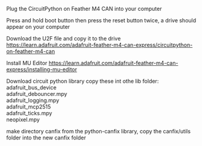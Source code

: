 Plug the CircuitPython on Feather M4 CAN into your computer

Press and hold boot button then press the reset button twice, a drive should appear on your computer

Download the U2F file and copy it to the drive
https://learn.adafruit.com/adafruit-feather-m4-can-express/circuitpython-on-feather-m4-can

Install MU Editor
https://learn.adafruit.com/adafruit-feather-m4-can-express/installing-mu-editor

Download circuit python library
copy these int othe lib folder:
adafruit_bus_device  
adafruit_debouncer.mpy  
adafruit_logging.mpy  
adafruit_mcp2515  
adafruit_ticks.mpy  
 neopixel.mpy


make directory canfix
from the python-canfix library, copy the canfix/utils folder into the new canfix folder

